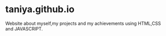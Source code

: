 # taniya.github.io
Website about myself,my projects and my achievements using HTML,CSS and JAVASCRIPT.
